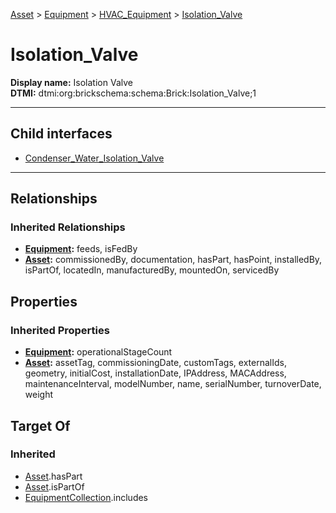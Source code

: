 [Asset](../../../Asset.md) > [Equipment](../../Equipment.md) > [HVAC_Equipment](../HVAC_Equipment.md) > [Isolation_Valve](#)
# Isolation_Valve

**Display name:** Isolation Valve<br />
**DTMI:** dtmi:org:brickschema:schema:Brick:Isolation_Valve;1

---


## Child interfaces
* [Condenser_Water_Isolation_Valve](Condenser_Water_Isolation_Valve.md)

---
## Relationships
### Inherited Relationships
* **[Equipment](../../Equipment.md):** feeds, isFedBy
* **[Asset](../../../Asset.md):** commissionedBy, documentation, hasPart, hasPoint, installedBy, isPartOf, locatedIn, manufacturedBy, mountedOn, servicedBy
## Properties
### Inherited Properties
* **[Equipment](../../Equipment.md):** operationalStageCount
* **[Asset](../../../Asset.md):** assetTag, commissioningDate, customTags, externalIds, geometry, initialCost, installationDate, IPAddress, MACAddress, maintenanceInterval, modelNumber, name, serialNumber, turnoverDate, weight
## Target Of
### Inherited
* [Asset](../../../Asset.md).hasPart
* [Asset](../../../Asset.md).isPartOf
* [EquipmentCollection](../../../../Collection/AssetCollection/EquipmentCollection/EquipmentCollection.md).includes
